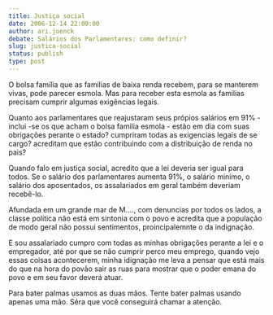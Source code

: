 ```yaml
---
title: Justiça social
date: 2006-12-14 22:00:00
author: ari.joenck
debate: Salários dos Parlamentares: como definir?
slug: justica-social
status: publish 
type: post
---
```


O bolsa família que as familias de baixa renda recebem, para se manterem vivas, pode parecer esmola. Mas para receber esta esmola as familias precisam cumprir algumas exigências legais.  

Quanto aos parlamentares que reajustaram seus própios salários em 91% - inclui -se os que acham o bolsa familia esmola - estão em dia com suas obrigações perante o estado? cumpriram todas as exigencias legais de se cargo? acreditam que estão contribuindo com a distribuição de renda no pais?  

Quando falo em justiça social, acredito que a lei deveria ser igual para todos. Se o salário dos parlamentares aumenta 91%, o salário minímo, o salário dos aposentados, os assalariados em geral também deveriam recebê-lo.  

Afundada em um grande mar de M...., com denuncias por todos os lados, a classe politica não está em sintonia com o povo e acredita que a população de modo geral não possui sentimentos, proincipalemnte o da indignação.  

E sou assalariado cumpro com todas as minhas obrigações perante a lei e o empregador, até por que se não cumprir perco meu emprego, quando vejo essas coisas acontecerem, minha idignação me leva a pensar que está mais do que na hora do povão sair as ruas para mostrar que o poder emana do povo e em seu favor deverá atuar.   

Para bater palmas usamos as duas mãos. Tente bater palmas usando apenas uma mão. Séra que você conseguirá chamar a atenção.  

